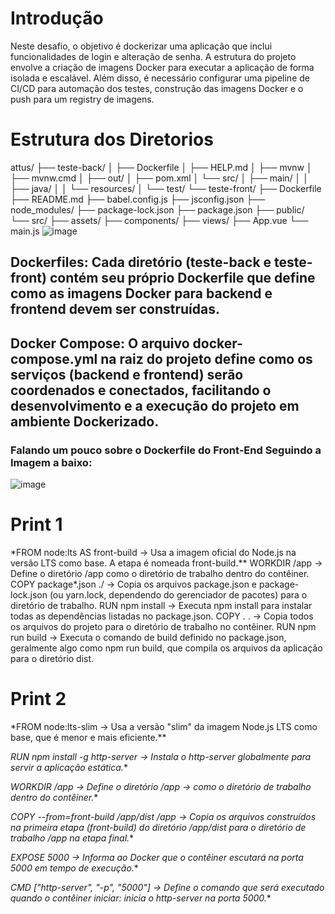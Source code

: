 # Introdução 

Neste desafio, o objetivo é dockerizar uma aplicação que inclui funcionalidades de login e alteração de senha. A estrutura do projeto envolve a criação de imagens Docker para executar a aplicação de forma isolada e escalável. Além disso, é necessário configurar uma pipeline de CI/CD para automação dos testes, construção das imagens Docker e o push para um registry de imagens.

# Estrutura dos Diretorios

attus/
├── teste-back/
│   ├── Dockerfile
│   ├── HELP.md
│   ├── mvnw
│   ├── mvnw.cmd
│   ├── out/
│   ├── pom.xml
│   └── src/
│       ├── main/
│       │   ├── java/
│       │   └── resources/
│       └── test/
└── teste-front/
    ├── Dockerfile
    ├── README.md
    ├── babel.config.js
    ├── jsconfig.json
    ├── node_modules/
    ├── package-lock.json
    ├── package.json
    ├── public/
    └── src/
        ├── assets/
        ├── components/
        ├── views/
        ├── App.vue
        └── main.js
![image](https://github.com/user-attachments/assets/dbf650dd-0022-47ec-a55e-687096e92a30)

## Dockerfiles: Cada diretório (teste-back e teste-front) contém seu próprio Dockerfile que define como as imagens Docker para backend e frontend devem ser construídas.
## Docker Compose: O arquivo docker-compose.yml na raiz do projeto define como os serviços (backend e frontend) serão coordenados e conectados, facilitando o desenvolvimento e a execução do projeto em ambiente Dockerizado.

### Falando um pouco sobre o Dockerfile do Front-End Seguindo a Imagem a baixo:

![image](https://github.com/user-attachments/assets/424fe000-2c6e-4c77-86fe-c455f253b97f)

# Print 1

\*FROM node:lts AS front-build -> Usa a imagem oficial do Node.js na versão LTS como base. A etapa é nomeada front-build.**
WORKDIR /app -> Define o diretório /app como o diretório de trabalho dentro do contêiner.
COPY package*.json ./ -> Copia os arquivos package.json e package-lock.json (ou yarn.lock, dependendo do gerenciador de pacotes) para o diretório de trabalho.
RUN npm install -> Executa npm install para instalar todas as dependências listadas no package.json.
COPY . . -> Copia todos os arquivos do projeto para o diretório de trabalho no contêiner.
RUN npm run build -> Executa o comando de build definido no package.json, geralmente algo como npm run build, que compila os arquivos da aplicação para o diretório dist.

# Print 2

\*FROM node:lts-slim -> Usa a versão "slim" da imagem Node.js LTS como base, que é menor e mais eficiente.**

*RUN npm install -g http-server -> Instala o http-server globalmente para servir a aplicação estática.**

*WORKDIR /app -> Define o diretório /app ->  como o diretório de trabalho dentro do contêiner.**

*COPY --from=front-build /app/dist /app -> Copia os arquivos construídos na primeira etapa (front-build) do diretório /app/dist para o diretório de trabalho /app na etapa final.**

*EXPOSE 5000 -> Informa ao Docker que o contêiner escutará na porta 5000 em tempo de execução.**

*CMD ["http-server", "-p", "5000"] -> Define o comando que será executado quando o contêiner iniciar: inicia o http-server na porta 5000.**













